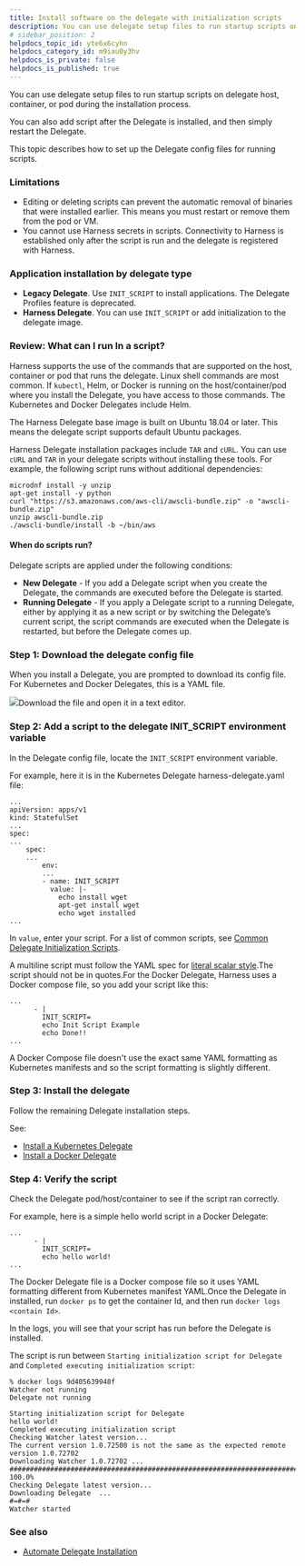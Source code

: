 ```yaml
---
title: Install software on the delegate with initialization scripts
description: You can use delegate setup files to run startup scripts on delegate host, container, or pod during the installation process. You can also add script after the Delegate is installed, and then simply r…
# sidebar_position: 2
helpdocs_topic_id: yte6x6cyhn
helpdocs_category_id: m9iau0y3hv
helpdocs_is_private: false
helpdocs_is_published: true
---
```


You can use delegate setup files to run startup scripts on delegate host, container, or pod during the installation process.

You can also add script after the Delegate is installed, and then simply restart the Delegate.

This topic describes how to set up the Delegate config files for running scripts.

### Limitations

* Editing or deleting scripts can prevent the automatic removal of binaries that were installed earlier. This means you must restart or remove them from the pod or VM.
* You cannot use Harness secrets in scripts. Connectivity to Harness is established only after the script is run and the delegate is registered with Harness.

### Application installation by delegate type

* **Legacy Delegate**. Use `INIT_SCRIPT` to install applications. The Delegate Profiles feature is deprecated.
* **Harness Delegate**. You can use `INIT_SCRIPT` or add initialization to the delegate image.

### Review: What can I run In a script?

Harness supports the use of the commands that are supported on the host, container or pod that runs the delegate. Linux shell commands are most common. If `kubectl`, Helm, or Docker is running on the host/container/pod where you install the Delegate, you have access to those commands. The Kubernetes and Docker Delegates include Helm.

The Harness Delegate base image is built on Ubuntu 18.04 or later. This means the delegate script supports default Ubuntu packages.

Harness Delegate installation packages include `TAR` and `cURL`. You can use `cURL` and `TAR` in your delegate scripts without installing these tools. For example, the following script runs without additional dependencies:


```
microdnf install -y unzip  
apt-get install -y python  
curl "https://s3.amazonaws.com/aws-cli/awscli-bundle.zip" -o "awscli-bundle.zip"  
unzip awscli-bundle.zip  
./awscli-bundle/install -b ~/bin/aws
```
#### When do scripts run?

Delegate scripts are applied under the following conditions:

* **New Delegate** - If you add a Delegate script when you create the Delegate, the commands are executed before the Delegate is started.
* **Running Delegate** - If you apply a Delegate script to a running Delegate, either by applying it as a new script or by switching the Delegate’s current script, the script commands are executed when the Delegate is restarted, but before the Delegate comes up.

### Step 1: Download the delegate config file

When you install a Delegate, you are prompted to download its config file. For Kubernetes and Docker Delegates, this is a YAML file.

![](https://files.helpdocs.io/i5nl071jo5/articles/yte6x6cyhn/1638574301284/clean-shot-2021-12-03-at-15-31-28.png)Download the file and open it in a text editor.

### Step 2: Add a script to the delegate INIT\_SCRIPT environment variable

In the Delegate config file, locate the `INIT_SCRIPT` environment variable.

For example, here it is in the Kubernetes Delegate harness-delegate.yaml file:


```
...  
apiVersion: apps/v1  
kind: StatefulSet  
...  
spec:  
...  
    spec:  
    ...  
        env:  
        ...  
        - name: INIT_SCRIPT  
          value: |-  
            echo install wget  
            apt-get install wget  
            echo wget installed  
...
```
In `value`, enter your script. For a list of common scripts, see [Common Delegate Initialization Scripts](/article/auveebqv37-common-delegate-profile-scripts).

A multiline script must follow the YAML spec for [literal scalar style](https://yaml.org/spec/1.2-old/spec.html#id2795688).The script should not be in quotes.For the Docker Delegate, Harness uses a Docker compose file, so you add your script like this:


```
...  
      - |  
        INIT_SCRIPT=  
        echo Init Script Example  
        echo Done!!  
...
```
A Docker Compose file doesn't use the exact same YAML formatting as Kubernetes manifests and so the script formatting is slightly different.

### Step 3: Install the delegate

Follow the remaining Delegate installation steps.

See:

* [Install a Kubernetes Delegate](/article/f9bd10b3nj-install-a-kubernetes-delegate)
* [Install a Docker Delegate](/article/cya29w2b99-install-a-docker-delegate)

### Step 4: Verify the script

Check the Delegate pod/host/container to see if the script ran correctly.

For example, here is a simple hello world script in a Docker Delegate:


```
...  
      - |  
        INIT_SCRIPT=  
        echo hello world!  
...
```
The Docker Delegate file is a Docker compose file so it uses YAML formatting different from Kubernetes manifest YAML.Once the Delegate in installed, run `docker ps` to get the container Id, and then run `docker logs <contain Id>`.

In the logs, you will see that your script has run before the Delegate is installed.

The script is run between `Starting initialization script for Delegate` and `Completed executing initialization script`:


```
% docker logs 9d405639948f  
Watcher not running  
Delegate not running  
  
Starting initialization script for Delegate  
hello world!  
Completed executing initialization script  
Checking Watcher latest version...  
The current version 1.0.72500 is not the same as the expected remote version 1.0.72702  
Downloading Watcher 1.0.72702 ...  
######################################################################## 100.0%  
Checking Delegate latest version...  
Downloading Delegate  ...  
#=#=#                                                                           
Watcher started  

```
### See also

* [Automate Delegate Installation](/article/9deaame3qz-automate-delegate-installation)

